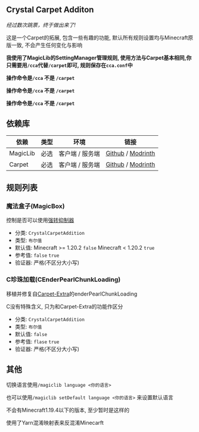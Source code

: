 ## Crystal Carpet Additon

  *经过数次跳票，终于做出来了!*

  这是一个Carpet的拓展, 包含一些有趣的功能, 默认所有规则设置均与Minecraft原版一致, 不会产生任何变化与影响

  **我使用了MagicLib的SettingManager管理规则, 使用方法与Carpet基本相同,你只需要用```/cca```代替```/carpet```即可, 规则保存在```cca.conf```中**

  **操作命令是```/cca``` 不是 ```/carpet```**

  **操作命令是```/cca``` 不是 ```/carpet```**

  **操作命令是```/cca``` 不是 ```/carpet```**


## 依赖库

| 依赖       | 类型 | 环境        | 链接                                                                                                 |
|----------|----|-----------|----------------------------------------------------------------------------------------------------|
| MagicLib | 必选 | 客户端 / 服务端 | [Github](https://github.com/Hendrix-Shen/MagicLib) / [Modrinth](https://modrinth.com/mod/magiclib) |
| Carpet   | 必选 | 客户端 / 服务端 | [Github](https://github.com/gnembon/fabric-carpet) / [Modrinth](https://modrinth.com/mod/carpet)   |

## 规则列表
### 魔法盒子(MagicBox)
控制是否可以使用[强转抑制器](https://www.bilibili.com/read/cv24323749)

- 分类: ```CrystalCarpetAddition```
- 类型: ```布尔值```
- 默认值: Minecraft >= 1.20.2 ```false```  Minecraft < 1.20.2 ```true```
- 参考值: ```false``` ```true```
- 验证器: 严格(不区分大小写)

### C珍珠加载(CEnderPearlChunkLoading)
移植并修复自[Carpet-Extra](https://github.com/gnembon/carpet-extra)的enderPearlChunkLoading

C没有特殊含义, 只为和Carpet-Extra的功能作区分

- 分类: ```CrystalCarpetAddition```
- 类型: ```布尔值```
- 默认值: ```false```
- 参考值: ```flase``` ```true```
- 验证器: 严格(不区分大小写)


## 其他
  切换语言使用```/magiclib language <你的语言>```

  也可以使用```/magiclib setDefault language <你的语言>``` 来设置默认语言
  
  不会有Minecraft1.19.4以下的版本, 至少暂时是这样的
  
  使用了Yarn混淆映射表来反混淆Minecarft
